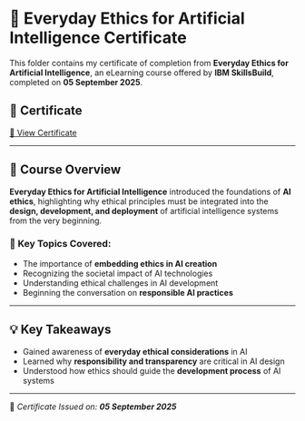# 🤖 Everyday Ethics for Artificial Intelligence Certificate

This folder contains my certificate of completion from **Everyday Ethics for Artificial Intelligence**, an eLearning course offered by **IBM SkillsBuild**, completed on **05 September 2025**.

## 📜 Certificate
[📄 View Certificate](https://github.com/Hurairiam/certifications/blob/main/Everyday%20Ethics%20for%20Artificial%20Intelligence%20by%20IBM/Everyday%20Ethics%20for%20Artificial%20Intelligence%20Certificate.pdf)

---

## 🧠 Course Overview

**Everyday Ethics for Artificial Intelligence** introduced the foundations of **AI ethics**, highlighting why ethical principles must be integrated into the **design, development, and deployment** of artificial intelligence systems from the very beginning.

### 📘 Key Topics Covered:
- The importance of **embedding ethics in AI creation**  
- Recognizing the societal impact of AI technologies  
- Understanding ethical challenges in AI development  
- Beginning the conversation on **responsible AI practices**  

---

## 💡 Key Takeaways
- Gained awareness of **everyday ethical considerations** in AI  
- Learned why **responsibility and transparency** are critical in AI design  
- Understood how ethics should guide the **development process** of AI systems  

---

📌 _Certificate Issued on: **05 September 2025**_  
